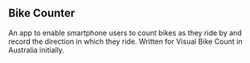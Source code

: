 Bike Counter
---

An app to enable smartphone users to count bikes as they ride by and record the direction in which they ride.
Written for Visual Bike Count in Australia initially.
